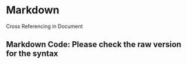 # Markdown
Cross Referencing in Document

## Markdown Code: Please check the raw version for the syntax
